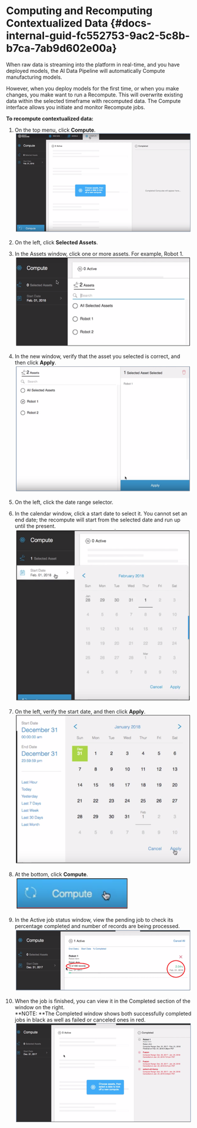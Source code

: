 # Computing and Recomputing Contextualized Data {#docs-internal-guid-fc552753-9ac2-5c8b-b7ca-7ab9d602e00a}

When raw data is streaming into the platform in real-time, and you have deployed models, the AI Data Pipeline will automatically Compute manufacturing models.

However, when you deploy models for the first time, or when you make changes, you make want to run a Recompute. This will overwrite existing data within the selected timeframe with recomputed data. The Compute interface allows you initiate and monitor Recompute jobs.

**To recompute contextualized data:**

1. On the top menu, click **Compute**.  
   ![](/computing-and-recomputing-contextualized-data/Compute1.png)

2. On the left, click **Selected Assets**.

3. In the Assets window, click one or more assets. For example, Robot 1.  
   ![](/computing-and-recomputing-contextualized-data/Compute2.png)

4. In the new window, verify that the asset you selected is correct, and then click **Apply**.  
   ![](/computing-and-recomputing-contextualized-data/Compute3.png)

5. On the left, click the date range selector.

6. In the calendar window, click a start date to select it. You cannot set an end date; the recompute will start from the selected date and run up until the present.  
   ![](/computing-and-recomputing-contextualized-data/Compute4.png)

7. On the left, verify the start date, and then click **Apply**.  
   ![](/computing-and-recomputing-contextualized-data/Compute5.png)

8. At the bottom, click **Compute**.  
   ![](/computing-and-recomputing-contextualized-data/Compute6.png)

9. In the Active job status window, view the pending job to check its percentage completed and number of records are being processed.  
   ![](/computing-and-recomputing-contextualized-data/Compute7.png)

10. When the job is finished, you can view it in the Completed section of the window on the right.  
    **NOTE: **The Completed window shows both successfully completed jobs in black as well as failed or canceled ones in red.  
    ![](/computing-and-recomputing-contextualized-data/Compute8.png)



